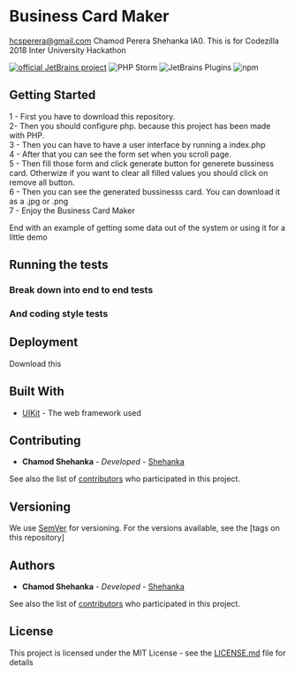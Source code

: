 # Business Card Maker
hcsperera@gmail.com Chamod Perera Shehanka IA0.
This is for Codezilla 2018 Inter University Hackathon

[![official JetBrains project](http://jb.gg/badges/official.svg)](https://confluence.jetbrains.com/display/ALL/JetBrains+on+GitHub)
![PHP Storm](https://img.shields.io/badge/PHP%20Storm-2018.1.1-9a12b3.svg)
![JetBrains Plugins](https://img.shields.io/jetbrains/plugin/v/9630-a8translate.svg)
![npm](https://img.shields.io/npm/l/express.svg)

## Getting Started

1 - First you have to download this repository. &nbsp; \
2- Then you should configure php. because this project has been made with PHP. &nbsp; \
3 - Then you can have to have a user interface by running a index.php &nbsp; \
4 - After that you can see the form set when you scroll page. &nbsp; \
5 - Then fill those form and click generate button for generete bussiness card. Otherwize if you want to clear all filled values you should click on remove all button. &nbsp; \
6 - Then you can see the generated bussinesss card. You can download it as a .jpg or .png &nbsp; \
7 - Enjoy the Business Card Maker &nbsp; 


End with an example of getting some data out of the system or using it for a little demo

## Running the tests



### Break down into end to end tests





### And coding style tests




## Deployment

Download this

## Built With

* [UIKit](https://getuikit.com/) - The web framework used

## Contributing

* **Chamod Shehanka** - *Developed* - [Shehanka](https://github.com/Shehanka)

See also the list of [contributors](https://github.com/codezilla2018/Business-Card-Maker/graphs/contributors) who participated in this project.

## Versioning

We use [SemVer](http://semver.org/) for versioning. For the versions available, see the [tags on this repository] 

## Authors

* **Chamod Shehanka** - *Developed* - [Shehanka](https://github.com/Shehanka)

See also the list of [contributors](https://github.com/codezilla2018/Business-Card-Maker/graphs/contributors) who participated in this project.

## License

This project is licensed under the MIT License - see the [LICENSE.md](https://github.com/codezilla2018/Business-Card-Maker/blob/master/LICENSE) file for details
